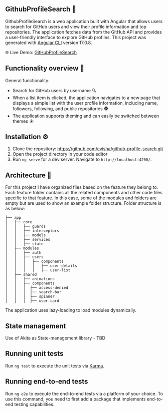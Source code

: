 ## GithubProfileSearch 🔎

GithubProfileSearch is a web application built with Angular that allows users to search for GitHub users and view their profile information and top repositories. The application fetches data from the GitHub API and provides a user-friendly interface to explore GitHub profiles.
This project was generated with [Angular CLI](https://github.com/angular/angular-cli) version 17.0.8.

🌐 Live Demo: [GitHubProfileSearch](https://65940024e567f90008e46bcf--musical-dieffenbachia-0b6f0d.netlify.app/users)

## Functionality overview 🚀
General functionality:

 - Search for GitHub users by username 🔍
 - When a list item is clicked, the application navigates to a new page that displays a simple list with the user profile information, including name, followers, following, and public repositories 🕵️️
 - The application supports theming and can easily be switched between themes ☀️

## Installation ⚙️

 1. Clone the repository: https://github.com/evisha/github-profile-search.git
 2. Open the project directory in your code editor
 3. Run `ng serve` for a dev server. Navigate to `http://localhost:4200/`.

## Architecture 📁

For this project I have organized files based on the feature they belong to. Each feature folder contains all the related components and other code files specific to that feature.
In this case, some of the modules and folders are empty but are used to show an example folder structure.
Folder structure is as below:
~~~
├── app
│   ├── core
│   │   ├── guards
│   │   ├── interceptors
│   │   ├── models
│   │   ├── services
│   │   ├── state
│   ├── modules
│   │   ├── auth
│   │   ├── users
│   │   │   ├── components
│   │   │   │   ├── user-details
│   │   │   │   ├── user-list
│   ├── shared
│   │   ├── animations
│   │   ├── components
│   │   │  ├── access-denied
│   │   │  ├── search-bar
│   │   │  ├── spinner
│   │   │  ├── user-card
~~~

The application uses lazy-loading to load modules dynamically.

## State management
Use of Akita as State-management library - TBD

## Running unit tests

Run `ng test` to execute the unit tests via [Karma](https://karma-runner.github.io).

## Running end-to-end tests

Run `ng e2e` to execute the end-to-end tests via a platform of your choice. To use this command, you need to first add a package that implements end-to-end testing capabilities.

